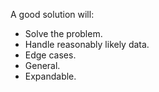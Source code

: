 A good solution will:

- Solve the problem.
- Handle reasonably likely data.
- Edge cases.
- General.
- Expandable.

